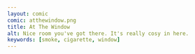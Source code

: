 ```yaml
---
layout: comic
comic: atthewindow.png
title: At The Window
alt: Nice room you've got there. It's really cosy in here.
keywords: [smoke, cigarette, window]
---
```

